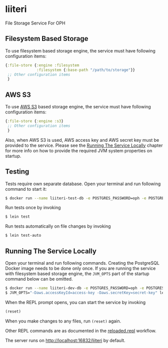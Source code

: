 # liiteri

File Storage Service For OPH

## Filesystem Based Storage

To use filesystem based storage engine, the service must have following configuration items:

```clojure
{:file-store {:engine :filesystem
              :filesystem {:base-path "/path/to/storage"}}
 ;; Other configuration items
 }
```

## AWS S3

To use [AWS S3](https://aws.amazon.com/s3/) based storage engine, the service must have following configuration items:

```clojure
{:file-store {:engine :s3}
 ;; Other configuration items
 }
```

Also, when AWS S3 is used, AWS access key and AWS secret key must be provided to the service. Please see the
[Running The Service Locally](#running-the-service-locally) chapter for more info on how to provide the required
JVM system properties on startup.

## Testing

Tests require own separate database. Open your terminal and run following command to start it:

```bash
$ docker run --name liiteri-test-db -e POSTGRES_PASSWORD=oph -e POSTGRES_USER=oph -e POSTGRES_DB=liiteri -p 5435:5432 -d postgres:9.5
```

Run tests once by invoking

```bash
$ lein test
```

Run tests automatically on file changes by invoking

```bash
$ lein test-auto
```

## Running The Service Locally

Open your terminal and run following commands. Creating the PostgreSQL Docker image needs to be done only once. If you
are running the service with filesystem based storage engine, the `JVM_OPTS` part of the startup command below can be
omitted.

```bash
$ docker run --name liiteri-dev-db -e POSTGRES_PASSWORD=oph -e POSTGRES_USER=oph -e POSTGRES_DB=liiteri -p 5434:5432 -d postgres:9.5
$ JVM_OPTS="-Daws.accessKeyId=access-key -Daws.secretKey=secret-key" lein repl
```

When the REPL prompt opens, you can start the service by invoking

```clojure
(reset)
```

When you make changes to any files, run `(reset)` again.

Other REPL commands are as documented in the [reloaded.repl](https://github.com/weavejester/reloaded.repl) workflow.

The server runs on <http://localhost:16832/liiteri> by default.
